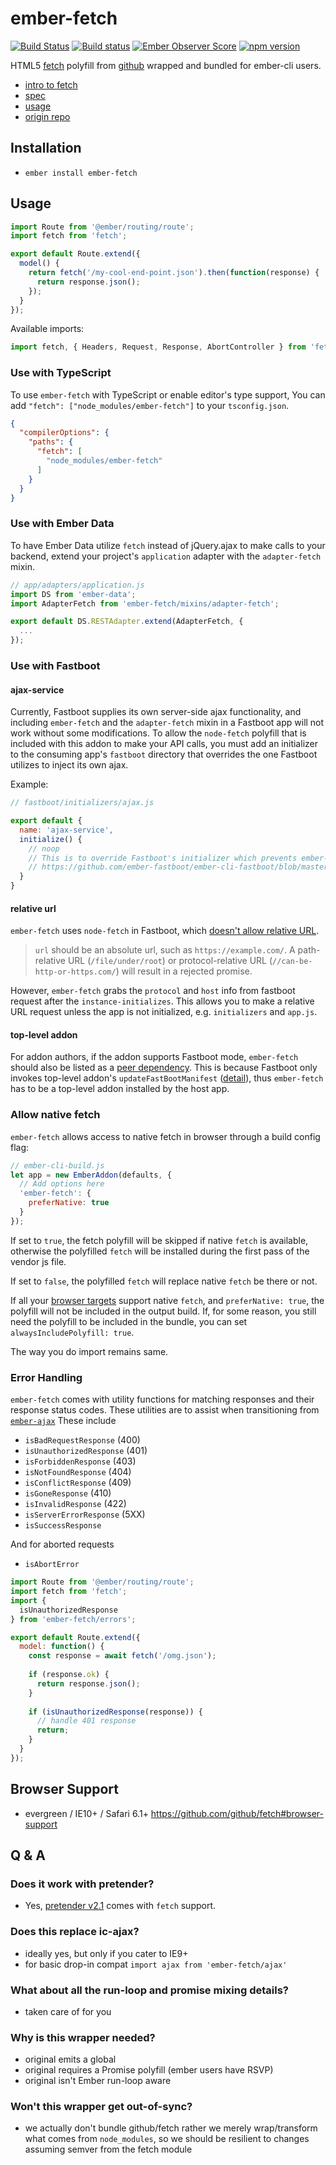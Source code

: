 # ember-fetch
[![Build Status](https://travis-ci.org/ember-cli/ember-fetch.svg?branch=master)](https://travis-ci.org/ember-cli/ember-fetch)
[![Build status](https://ci.appveyor.com/api/projects/status/u7qcv4pgsvo60sxt?svg=true)](https://ci.appveyor.com/project/embercli/ember-fetch)
[![Ember Observer Score](https://emberobserver.com/badges/ember-fetch.svg)](https://emberobserver.com/addons/ember-fetch)
[![npm version](https://badge.fury.io/js/ember-fetch.svg)](https://badge.fury.io/js/ember-fetch)

HTML5 [fetch](https://fetch.spec.whatwg.org) polyfill from [github](https://github.com/github/fetch) wrapped and bundled for ember-cli users.

* [intro to fetch](https://developers.google.com/web/updates/2015/03/introduction-to-fetch)
* [spec](https://fetch.spec.whatwg.org)
* [usage](https://github.com/github/fetch#usage)
* [origin repo](https://github.com/github/fetch)

## Installation

* `ember install ember-fetch`

## Usage

```js
import Route from '@ember/routing/route';
import fetch from 'fetch';

export default Route.extend({
  model() {
    return fetch('/my-cool-end-point.json').then(function(response) {
      return response.json();
    });
  }
});
```

Available imports:
```js
import fetch, { Headers, Request, Response, AbortController } from 'fetch';
```

### Use with TypeScript
To use `ember-fetch` with TypeScript or enable editor's type support, You can add `"fetch": ["node_modules/ember-fetch"]` to your `tsconfig.json`.

```json
{
  "compilerOptions": {
    "paths": {
      "fetch": [
        "node_modules/ember-fetch"
      ]
    }
  }
}
```

### Use with Ember Data
To have Ember Data utilize `fetch` instead of jQuery.ajax to make calls to your backend, extend your project's `application` adapter with the `adapter-fetch` mixin.

```js
// app/adapters/application.js
import DS from 'ember-data';
import AdapterFetch from 'ember-fetch/mixins/adapter-fetch';

export default DS.RESTAdapter.extend(AdapterFetch, {
  ...
});
```

### Use with Fastboot
#### ajax-service
Currently, Fastboot supplies its own server-side ajax functionality, and including `ember-fetch` and the `adapter-fetch` mixin in a Fastboot app will not work without some modifications. To allow the `node-fetch` polyfill that is included with this addon to make your API calls, you must add an initializer to the consuming app's `fastboot` directory that overrides the one Fastboot utilizes to inject its own ajax.

Example:
```js
// fastboot/initializers/ajax.js

export default {
  name: 'ajax-service',
  initialize() {
    // noop
    // This is to override Fastboot's initializer which prevents ember-fetch from working
    // https://github.com/ember-fastboot/ember-cli-fastboot/blob/master/fastboot/initializers/ajax.js
  }
}
```

#### relative url
`ember-fetch` uses `node-fetch` in Fastboot, which [doesn't allow relative URL](https://github.com/bitinn/node-fetch/tree/v2.3.0#fetchurl-options).

> `url` should be an absolute url, such as `https://example.com/`.
> A path-relative URL (`/file/under/root`) or protocol-relative URL (`//can-be-http-or-https.com/`)
> will result in a rejected promise.

However, `ember-fetch` grabs the `protocol` and `host` info from fastboot request after the `instance-initializes`.
This allows you to make a relative URL request unless the app is not initialized, e.g. `initializers` and `app.js`.

#### top-level addon
For addon authors, if the addon supports Fastboot mode, `ember-fetch` should also be listed as a [peer dependency](https://docs.npmjs.com/files/package.json#peerdependencies).
This is because Fastboot only invokes top-level addon's `updateFastBootManifest` ([detail](https://github.com/ember-fastboot/ember-cli-fastboot/issues/597)), thus `ember-fetch` has to be a top-level addon installed by the host app.

### Allow native fetch
`ember-fetch` allows access to native fetch in browser through a build config flag:
```js
// ember-cli-build.js
let app = new EmberAddon(defaults, {
  // Add options here
  'ember-fetch': {
    preferNative: true
  }
});
```
If set to `true`, the fetch polyfill will be skipped if native `fetch` is available,
otherwise the polyfilled `fetch` will be installed during the first pass of the vendor js file.

If set to `false`, the polyfilled `fetch` will replace native `fetch` be there or not.

If all your [browser targets](https://guides.emberjs.com/release/configuring-ember/build-targets/) support native `fetch`, and `preferNative: true`, the polyfill will not be included in the output build. If, for some reason, you still need the polyfill to be included in the bundle, you can set `alwaysIncludePolyfill: true`.

The way you do import remains same.

### Error Handling

`ember-fetch` comes with utility functions for matching responses and their response status codes.
These utilities are to assist when transitioning from [`ember-ajax`](https://github.com/ember-cli/ember-ajax#error-handling)
These include

  - `isBadRequestResponse` (400)
  - `isUnauthorizedResponse` (401)
  - `isForbiddenResponse` (403)
  - `isNotFoundResponse` (404)
  - `isConflictResponse` (409)
  - `isGoneResponse` (410)
  - `isInvalidResponse` (422)
  - `isServerErrorResponse` (5XX)
  - `isSuccessResponse`

And for aborted requests

  - `isAbortError`


```js
import Route from '@ember/routing/route';
import fetch from 'fetch';
import {
  isUnauthorizedResponse
} from 'ember-fetch/errors';

export default Route.extend({
  model: function() {
    const response = await fetch('/omg.json');
    
    if (response.ok) {
      return response.json();
    }
    
    if (isUnauthorizedResponse(response)) {
      // handle 401 response
      return;
    }
  }
});

```

## Browser Support

* evergreen / IE10+ / Safari 6.1+ https://github.com/github/fetch#browser-support

## Q & A
### Does it work with pretender?

* Yes, [pretender v2.1](https://github.com/pretenderjs/pretender/tree/v2.1.0) comes with `fetch` support.

### Does this replace ic-ajax?

* ideally yes, but only if you cater to IE9+
* for basic drop-in compat `import ajax from 'ember-fetch/ajax'`

### What about all the run-loop and promise mixing details?

* taken care of for you

### Why is this wrapper needed?

* original emits a global
* original requires a Promise polyfill (ember users have RSVP)
* original isn't Ember run-loop aware

### Won't this wrapper get out-of-sync?

* we actually don't bundle github/fetch rather we merely wrap/transform what
  comes from `node_modules`, so we should be resilient to changes assuming
  semver from the fetch module
